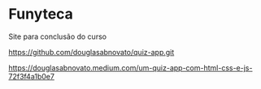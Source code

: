 # Funyteca
Site para conclusão do curso

https://github.com/douglasabnovato/quiz-app.git

https://douglasabnovato.medium.com/um-quiz-app-com-html-css-e-js-72f3f4a1b0e7
